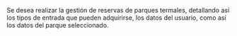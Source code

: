 Se desea realizar la gestión de reservas de parques termales, detallando así los tipos de entrada que pueden adquirirse, los datos del usuario, como así los datos del parque seleccionado.
